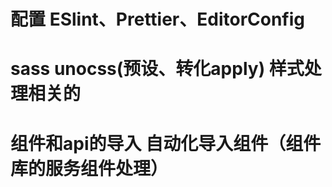 # 配置 ESlint、Prettier、EditorConfig

# sass unocss(预设、转化apply) 样式处理相关的

# 组件和api的导入 自动化导入组件（组件库的服务组件处理）